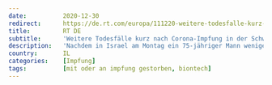 ```yaml
---
date:          2020-12-30
redirect:      https://de.rt.com/europa/111220-weitere-todesfalle-kurz-nach-corona/
title:         RT DE
subtitle:      'Weitere Todesfälle kurz nach Corona-Impfung in der Schweiz und in Israel'
description:   'Nachdem in Israel am Montag ein 75-jähriger Mann wenige Stunden nach einer Corona-Impfung verstorben war, kam es in seinem Heimatland sowie in der Schweiz zu zwei weiteren ähnlichen Fällen. Woran die Betroffenen starben, ist allerdings noch unklar.'
country:       IL
categories:    [Impfung]
tags:          [mit oder an impfung gestorben, biontech]
---
```

